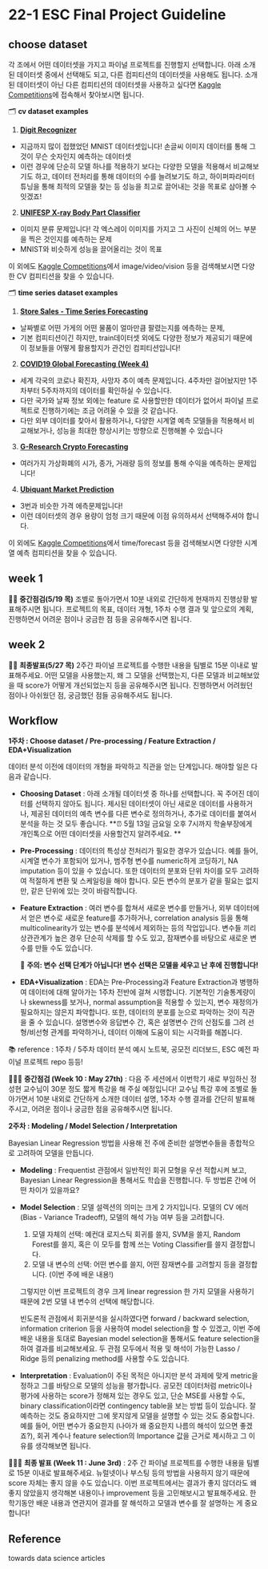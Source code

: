 # 22-1 ESC Final Project Guideline

## choose dataset

각 조에서 어떤 데이터셋을 가지고 파이널 프로젝트를 진행할지 선택합니다. 아래 소개된 데이터셋 중에서 선택해도 되고, 다른 컴피티션의 데이터셋을 사용해도 됩니다. 소개된 데이터셋이 아닌 다른 컴피티션의 데이터셋을 사용하고 싶다면 [Kaggle Competitions](https://www.kaggle.com/competitions)에 접속해서 찾아보시면 됩니다. 

🗂 **cv dataset examples**

1. [**Digit Recognizer**](https://www.kaggle.com/competitions/digit-recognizer)
- 지금까지 많이 접했었던 MNIST 데이터셋입니다! 손글씨 이미지 데이터를 통해 그것이 무슨 숫자인지 예측하는 데이터셋
- 이런 경우에 단순히 모델 하나를 적용하기 보다는 다양한 모델을 적용해서 비교해보기도 하고, 데이터 전처리를 통해 데이터의 수를 늘려보기도 하고, 하이퍼파라미터 튜닝을 통해 최적의 모델을 찾는 등 성능을 최고로 끌어내는 것을 목표로 삼아볼 수 잇겠죠! 

2. [**UNIFESP X-ray Body Part Classifier**](https://www.kaggle.com/competitions/unifesp-x-ray-body-part-classifier/overview)
- 이미지 분류 문제입니다! 각 엑스레이 이미지를 가지고 그 사진이 신체의 어느 부분을 찍은 것인지를 예측하는 문제
- MNIST와 비슷하게 성능을 끌어올리는 것이 목표

이 외에도 [Kaggle Competitions](https://www.kaggle.com/competitions)에서 image/video/vision 등을 검색해보시면 다양한 CV 컴피티션을 찾을 수 있습니다. 

🗂 **time series dataset examples**

1. [**Store Sales - Time Series Forecasting**](https://www.kaggle.com/competitions/store-sales-time-series-forecasting/overview)
- 날짜별로 어떤 가게의 어떤 물품이 얼마만큼 팔렸는지를 에측하는 문제, 
- 기본 컴피티션이긴 하지만, train데이터셋 외에도 다양한 정보가 제공되기 때문에 이 정보들을 어떻게 활용할지가 관건인 컴피티션입니다! 


2. [**COVID19 Global Forecasting (Week 4)**](https://www.kaggle.com/competitions/covid19-global-forecasting-week-4/overview)
- 세계 각국의 코로나 확진자, 사망자 추이 예측 문제입니다. 4주차만 걸어놨지만 1주차부터 5주차까지의 데이터를 확인하실 수 있습니다. 
- 다만 국가와 날짜 정보 외에는 feature 로 사용할만한 데이터가 없어서 파이널 프로젝트로 진행하기에는 조금 어려울 수 있을 것 같습니다. 
- 다만 외부 데이터를 찾아서 활용하거나, 다양한 시계열 예측 모델들을 적용해서 비교해보거나, 성능을 최대한 향상시키는 방향으로 진행해볼 수 있습니다 

3. [**G-Research Crypto Forecasting**](https://www.kaggle.com/competitions/g-research-crypto-forecasting/overview)
- 여러가지 가상화폐의 시가, 종가, 거래량 등의 정보를 통해 수익을 예측하는 문제입니다! 

4. [**Ubiquant Market Prediction**](https://www.kaggle.com/competitions/ubiquant-market-prediction/overview)
- 3번과 비슷한 가격 에측문제입니다! 
- 이런 데이터셋의 경우 용량이 엄청 크기 때문에 이점 유의하셔서 선택해주셔야 합니다. 

이 외에도 [Kaggle Competitions](https://www.kaggle.com/competitions)에서 time/forecast 등을 검색해보시면 다양한 시계열 예측 컴피티션을 찾을 수 있습니다. 

## week 1

👩‍🏫 **중간점검(5/19 목)** 조별로 돌아가면서 10분 내외로 간단하게 현재까지 진행상황 발표해주시면 됩니다. 프로젝트의 목표, 데이터 개형, 1주차 수행 결과 및 앞으로의 계획, 진행하면서 어려운 점이나 궁금한 점 등을 공유해주시면 됩니다. 

## week 2

👩‍🏫 **최종발표(5/27 목)** 2주간 파이널 프로젝트를 수행한 내용을 팀별로 15분 이내로 발표해주세요. 어떤 모델을 사용했는지, 왜 그 모델을 선택했는지, 다른 모델과 비교해보았을 때  score가 어떻게 개선되었는지 등을 공유해주시면 됩니다. 진행하면서 어려웠던 점이나 아쉬웠던 점, 궁금했던 점들 공유해주셔도 됩니다. 



## Workflow

**1주차 : Choose dataset / Pre-processing / Feature Extraction / EDA+Visualization**

데이터 분석 이전에 데이터의 개형을 파악하고 직관을 얻는 단계입니다. 해야할 일은 다음과 같습니다. 

- **Choosing Dataset** : 아래 소개될 데이터셋 중 하나를 선택합니다. 꼭 주어진 데이터를 선택하지 않아도 됩니다. 제시된 데이터셋이 아닌 새로운 데이터를 사용하거나, 제공된 데이터의 예측 변수를 다른 변수로 정의하거나, 추가로 데이터를 붙여서 분석을 하는 것 모두 좋습니다.
  **⏰ 5월 13일 금요일 오후 7시까지 학술부장에게 개인톡으로 어떤 데이터셋을 사용할건지 알려주세요.  **

- **Pre-Processing** : 데이터의 특성상 전처리가 필요한 경우가 있습니다. 예를 들어, 시계열 변수가 포함되어 있거나, 범주형 변수를 numeric하게 코딩하기, NA imputation 등이 있을 수 있습니다. 또한 데이터의 분포와 단위 차이를 모두 고려하여 적절하게 변환 및 스케일링을 해야 합니다. 모든 변수의 분포가 같을 필요는 없지만, 같은 단위에 있는 것이 바람직합니다. 

- **Feature Extraction** : 여러 변수를 합쳐서 새로운 변수를 만들거나, 외부 데이터에서 얻은 변수로 새로운 feature를 추가하거나, correlation analysis 등을 통해 multicolinearity가 있는 변수를 분석에서 제외하는 등의 작업입니다. 변수들 끼리 상관관계가 높은 경우 단순히 삭제를 할 수도 있고, 잠재변수를 바탕으로 새로운 변수를 만들 수도 있습니다.

  📍 **주의: 변수 선택 단계가 아닙니다! 변수 선택은 모델을 세우고 난 후에 진행합니다!**

- **EDA+Visualization** : EDA는 Pre-Processing과 Feature Extraction과 병행하여 데이터에 대해 알아가는 1주차 전반에 걸쳐 시행합니다. 기본적인 기술통계량이나 skewness를 보거나, normal assumption을 적용할 수 있는지, 변수 재정의가 필요하지는 않은지 파악합니다. 또한, 데이터의 분포를 눈으로 파악하는 것이 직관을 줄 수 있습니다. 설명변수와 응답변수 간, 혹은 설명변수 간의 산점도를 그려 선형/비선형 관계를 파악하거나, 데이터 이해에 도움이 되는 시각화를 해봅니다.

📚 reference : 1주차 / 5주차 데이터 분석 예시 노트북, 공모전 리더보드, ESC 예전 파이널 프로젝트 repo 등등!


👩🏻‍💻 **중간점검 (Week 10 : May 27th)** : 다음 주 세션에서 이번학기 새로 부임하신 정성현 교수님이 30분 정도 짧게 특강을 해 주실 예정입니다! 교수님 특강 후에 조별로 돌아가면서 10분 내외로 간단하게 소개한 데이터 설명, 1주차 수행 결과를 간단히 발표해주시고, 어려운 점이나 궁금한 점을 공유해주시면 됩니다.



**2주차 : Modeling / Model Selection / Interpretation**

Bayesian Linear Regression 방법을 사용해 전 주에 준비한 설명변수들을 종합적으로 고려하여 모델을 만듭니다.

- **Modeling** : Frequentist 관점에서 일반적인 회귀 모형을 우선 적합시켜 보고, Bayesian Linear Regression을 통해서도 학습을 진행합니다. 두 방법론 간에 어떤 차이가 있을까요?

- **Model Selection** : 모델 설렉션의 의미는 크게 2 가지입니다. 모델의 CV 에러(Bias - Variance Tradeoff), 모델의 해석 가능 여부 등을 고려합니다.

  1. 모델 자체의 선택: 예컨대 로지스틱 회귀를 쓸지, SVM을 쓸지, Random Forest를 쓸지, 혹은 이 모두를 함께 쓰는 Voting Classifier를 쓸지 결정합니다.
  2. 모델 내 변수의 선택: 어떤 변수를 쓸지, 어떤 잠재변수를 고려할지 등을 결정합니다. (이번 주에 배운 내용!)

  그렇지만 이번 프로젝트의 경우 크게 linear regression 한 가지 모델을 사용하기 때문에 2번 모델 내 변수의 선택에 해당합니다.

  빈도론적 관점에서 회귀분석을 실시하였다면 forward / backward selection, information criterion 등을 사용하여 model selection을 할 수 있겠고, 이번 주에 배운 내용을 토대로 Bayesian model selection을 통해서도 feature selection을 하여 결과를 비교해보세요. 두 관점 모두에서 적용 및 해석이 가능한 Lasso / Ridge 등의 penalizing method를 사용할 수도 있습니다.

- **Interpretation** : Evaluation이 주된 목적은 아니지만 분석 과제에 맞게 metric을 정하고 그를 바탕으로 모델의 성능을 평가합니다. 공모전 데이터처럼 metric이나 평가에 사용하는 score가 정해져 있는 경우도 있고, 단순 MSE를 사용할 수도, binary classification이라면 contingency table을 보는 방법 등이 있습니다. 잘 예측하는 것도 중요하지만 그에 못지않게 모델을 설명할 수 있는 것도 중요합니다. 예를 들어, 어떤 변수가 중요한지 (나아가 왜 중요한지 나름의 해석이 있으면 좋겠죠?), 회귀 계수나 feature selection의 Importance 값을 근거로 제시하고 그 이유를 생각해보면 됩니다.

  

👩🏻‍💻 **최종 발표 (Week 11 : June 3rd)** : 2주 간 파이널 프로젝트를 수행한 내용을 팀별로 15분 이내로 발표해주세요. 뉴럴넷이나 부스팅 등의 방법을 사용하지 않기 때문에 score 자체는 좋지 않을 수도 있습니다. 이번 프로젝트에서는 결과가 좋지 않더라도 왜 좋지 않았을지 생각해본 내용이나 improvement 등을 고민해보시고 발표해주세요. 한 학기동안 배운 내용과 연관지어 결과를 잘 해석하고 모델과 변수를 잘 설명하는 게 중요합니다!


## Reference

towards data science articles
